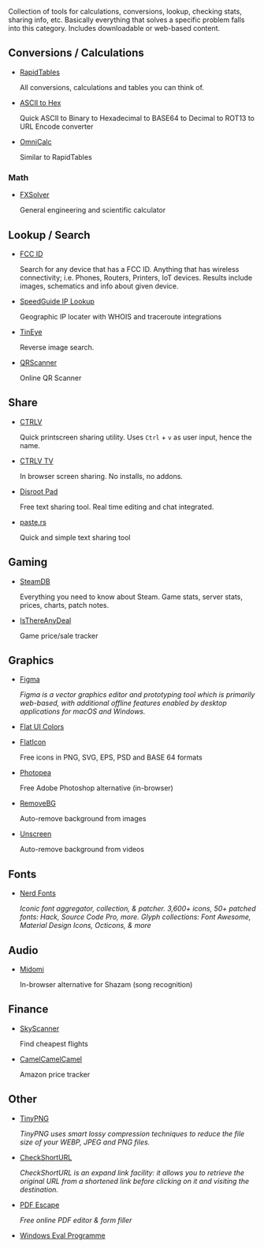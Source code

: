 Collection of tools for calculations, conversions, lookup, checking stats, sharing info, etc.
Basically everything that solves a specific problem falls into this category. Includes downloadable or web-based content.

## Conversions / Calculations

-   [RapidTables](https://www.rapidtables.com/)

    All conversions, calculations and tables you can think of. 

-   [ASCII to Hex](https://www.asciitohex.com/)

    Quick ASCII to Binary to Hexadecimal to BASE64 to Decimal to ROT13 to URL Encode converter

- [OmniCalc](https://www.omnicalculator.com/)

    Similar to RapidTables

### Math

-   [FXSolver](https://www.fxsolver.com/)

    General engineering and scientific calculator

## Lookup / Search

-   [FCC ID](https://fccid.io/) 

    Search for any device that has a FCC ID. Anything that has wireless connectivity; i.e. Phones, Routers, Printers, IoT devices. Results include images, schematics and info about given device.

-   [SpeedGuide IP Lookup](https://www.speedguide.net/ip/)

    Geographic IP locater with WHOIS and traceroute integrations

-   [TinEye](https://tineye.com/)

    Reverse image search.

- [QRScanner](https://qrscanneronline.com/)

    Online QR Scanner

## Share

-   [CTRLV](https://ctrlv.link/)

    Quick printscreen sharing utility. Uses `Ctrl` + `v` as user input, hence the name.

-   [CTRLV TV](https://ctrlv.tv/)

    In browser screen sharing. No installs, no addons.

-   [Disroot Pad](https://pad.disroot.org/)

    Free text sharing tool. Real time editing and chat integrated. 

-   [paste.rs](https://paste.rs/web)

    Quick and simple text sharing tool

## Gaming

- [SteamDB](https://steamdb.info/)

    Everything you need to know about Steam. Game stats, server stats, prices, charts, patch notes.

- [IsThereAnyDeal](https://isthereanydeal.com/)

    Game price/sale tracker

## Graphics

- [Figma](https://www.figma.com/)

    *Figma is a vector graphics editor and prototyping tool which is primarily web-based, with additional offline features enabled by desktop applications for macOS and Windows.*

- [Flat UI Colors](https://flatuicolors.com/)
- [FlatIcon](https://www.flaticon.com/)

    Free icons in PNG, SVG, EPS, PSD and BASE 64 formats

- [Photopea](https://www.photopea.com/)

    Free Adobe Photoshop alternative (in-browser)

- [RemoveBG](https://www.remove.bg/)

    Auto-remove background from images

- [Unscreen](https://www.unscreen.com/)

    Auto-remove background from videos

## Fonts

- [Nerd Fonts](https://github.com/ryanoasis/nerd-fonts)

    *Iconic font aggregator, collection, & patcher. 3,600+ icons, 50+ patched fonts: Hack, Source Code Pro, more. Glyph collections: Font Awesome, Material Design Icons, Octicons, & more*


## Audio

- [Midomi](https://www.midomi.com/)

    In-browser alternative for Shazam (song recognition)

## Finance

- [SkyScanner](https://www.skyscanner.com)

    Find cheapest flights

- [CamelCamelCamel](https://camelcamelcamel.com/)

    Amazon price tracker

## Other

- [TinyPNG](https://tinypng.com/)

    *TinyPNG uses smart lossy compression techniques to reduce the file size of your WEBP, JPEG and PNG files.*

- [CheckShortURL](https://checkshorturl.com/)

    *CheckShortURL is an expand link facility: it allows you to retrieve the original URL from a shortened link before clicking on it and visiting the destination.*

- [PDF Escape](https://www.pdfescape.com/windows/)

    *Free online PDF editor & form filler*

- [Windows Eval Programme](https://www.microsoft.com/en-us/evalcenter/evaluate-windows-10-enterprise)


